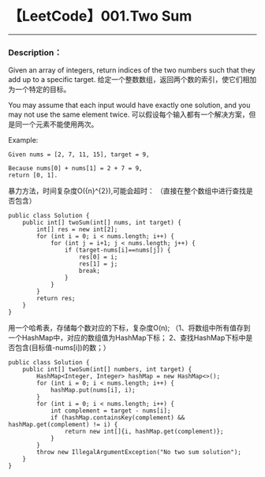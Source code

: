 ﻿# 【LeetCode】001.Two Sum

---

### Description：
Given an array of integers, return indices of the two numbers such that they add up to a specific target.
给定一个整数数组，返回两个数的索引，使它们相加为一个特定的目标。

You may assume that each input would have exactly one solution, and you may not use the same element twice.
可以假设每个输入都有一个解决方案，但是同一个元素不能使用两次。

Example:
```
Given nums = [2, 7, 11, 15], target = 9,

Because nums[0] + nums[1] = 2 + 7 = 9,
return [0, 1].
```

暴力方法，时间复杂度O({n}^{2}),可能会超时：
（直接在整个数组中进行查找是否包含）
```
public class Solution {
    public int[] twoSum(int[] nums, int target) {
        int[] res = new int[2];
        for (int i = 0; i < nums.length; i++) {
            for (int j = i+1; j < nums.length; j++) {
                if (target-nums[i]==nums[j]) {
                    res[0] = i;
                    res[1] = j;
                    break;
                }
            }
        }
        return res;
    }
}
```
用一个哈希表，存储每个数对应的下标，复杂度O(n);
（1、将数组中所有值存到一个HashMap中，对应的数组值为HashMap下标；
  2、查找HashMap下标中是否包含(目标值-nums[i])的数；）
```
public class Solution {
    public int[] twoSum(int[] numbers, int target) {
        HashMap<Integer, Integer> hashMap = new HashMap<>();
        for (int i = 0; i < nums.length; i++) {
            hashMap.put(nums[i], i);
        }
        for (int i = 0; i < nums.length; i++) {
            int complement = target - nums[i];
            if (hashMap.containsKey(complement) && hashMap.get(complement) != i) {
                return new int[]{i, hashMap.get(complement)};
            }
        }
        throw new IllegalArgumentException("No two sum solution");
    }
}
```




